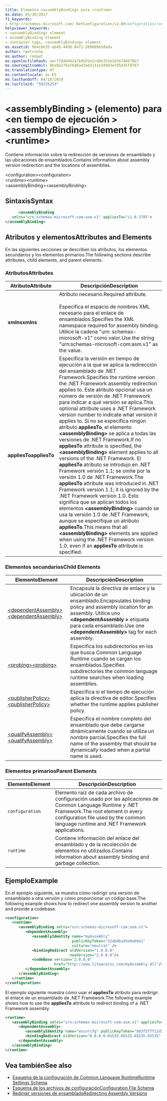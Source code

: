 ```yaml
---
title: Elemento <assemblyBinding> para <runtime>
ms.date: 03/30/2017
f1_keywords:
- http://schemas.microsoft.com/.NetConfiguration/v2.0#configuration/runtime/assemblyBinding
helpviewer_keywords:
- <assemblyBinding> element
- assemblyBinding element
- container tags, <assemblyBinding> element
ms.assetid: 964cbb35-ab49-4498-8471-209689e5dada
author: rpetrusha
ms.author: ronpet
ms.openlocfilehash: eec77d4dd42a7b95d1e2cd0e353e2e54746676b7
ms.sourcegitcommit: 0be8a279af6d8a43e03141e349d3efd5d35f8767
ms.translationtype: HT
ms.contentlocale: es-ES
ms.lasthandoff: 04/18/2019
ms.locfileid: "59225253"
---
```

# <a name="assemblybinding-element-for-runtime"></a><span data-ttu-id="b4aa4-102">\<assemblyBinding > (elemento) para \<en tiempo de ejecución ></span><span class="sxs-lookup"><span data-stu-id="b4aa4-102">\<assemblyBinding> Element for \<runtime></span></span>
<span data-ttu-id="b4aa4-103">Contiene información sobre la redirección de versiones de ensamblado y las ubicaciones de ensamblados.</span><span class="sxs-lookup"><span data-stu-id="b4aa4-103">Contains information about assembly version redirection and the locations of assemblies.</span></span>  
  
 <span data-ttu-id="b4aa4-104">\<configuration></span><span class="sxs-lookup"><span data-stu-id="b4aa4-104">\<configuration></span></span>  
<span data-ttu-id="b4aa4-105">\<runtime></span><span class="sxs-lookup"><span data-stu-id="b4aa4-105">\<runtime></span></span>  
<span data-ttu-id="b4aa4-106">\<assemblyBinding></span><span class="sxs-lookup"><span data-stu-id="b4aa4-106">\<assemblyBinding></span></span>  
  
## <a name="syntax"></a><span data-ttu-id="b4aa4-107">Sintaxis</span><span class="sxs-lookup"><span data-stu-id="b4aa4-107">Syntax</span></span>  
  
```xml  
      <assemblyBinding    
   xmlns="urn:schemas-microsoft-com:asm.v1" appliesTo="v1.0.3705">  
</assemblyBinding>  
```  
  
## <a name="attributes-and-elements"></a><span data-ttu-id="b4aa4-108">Atributos y elementos</span><span class="sxs-lookup"><span data-stu-id="b4aa4-108">Attributes and Elements</span></span>  
 <span data-ttu-id="b4aa4-109">En las siguientes secciones se describen los atributos, los elementos secundarios y los elementos primarios.</span><span class="sxs-lookup"><span data-stu-id="b4aa4-109">The following sections describe attributes, child elements, and parent elements.</span></span>  
  
### <a name="attributes"></a><span data-ttu-id="b4aa4-110">Atributos</span><span class="sxs-lookup"><span data-stu-id="b4aa4-110">Attributes</span></span>  
  
|<span data-ttu-id="b4aa4-111">Atributo</span><span class="sxs-lookup"><span data-stu-id="b4aa4-111">Attribute</span></span>|<span data-ttu-id="b4aa4-112">Descripción</span><span class="sxs-lookup"><span data-stu-id="b4aa4-112">Description</span></span>|  
|---------------|-----------------|  
|<span data-ttu-id="b4aa4-113">**xmlns**</span><span class="sxs-lookup"><span data-stu-id="b4aa4-113">**xmlns**</span></span>|<span data-ttu-id="b4aa4-114">Atributo necesario.</span><span class="sxs-lookup"><span data-stu-id="b4aa4-114">Required attribute.</span></span><br /><br /> <span data-ttu-id="b4aa4-115">Especifica el espacio de nombres XML necesario para el enlace de ensamblados.</span><span class="sxs-lookup"><span data-stu-id="b4aa4-115">Specifies the XML namespace required for assembly binding.</span></span> <span data-ttu-id="b4aa4-116">Utilice la cadena "urn: schemas-microsoft-v1" como valor.</span><span class="sxs-lookup"><span data-stu-id="b4aa4-116">Use the string "urn:schemas-microsoft-com:asm.v1" as the value.</span></span>|  
|<span data-ttu-id="b4aa4-117">**appliesTo**</span><span class="sxs-lookup"><span data-stu-id="b4aa4-117">**appliesTo**</span></span>|<span data-ttu-id="b4aa4-118">Especifica la versión en tiempo de ejecución a la que se aplica la redirección del ensamblado de .NET Framework.</span><span class="sxs-lookup"><span data-stu-id="b4aa4-118">Specifies the runtime version the .NET Framework assembly redirection applies to.</span></span> <span data-ttu-id="b4aa4-119">Este atributo opcional usa un número de versión de .NET Framework para indicar a qué versión se aplica.</span><span class="sxs-lookup"><span data-stu-id="b4aa4-119">This optional attribute uses a .NET Framework version number to indicate what version it applies to.</span></span> <span data-ttu-id="b4aa4-120">Si no se especifica ningún atributo **appliesTo**, el elemento **\<assemblyBinding>** se aplica a todas las versiones de .NET Framework.</span><span class="sxs-lookup"><span data-stu-id="b4aa4-120">If no **appliesTo** attribute is specified, the **\<assemblyBinding>** element applies to all versions of the .NET Framework.</span></span> <span data-ttu-id="b4aa4-121">El **appliesTo** atributo se introdujo en .NET Framework versión 1.1; se omite por la versión 1.0 de .NET Framework.</span><span class="sxs-lookup"><span data-stu-id="b4aa4-121">The **appliesTo** attribute was introduced in .NET Framework version 1.1; it is ignored by the .NET Framework version 1.0.</span></span> <span data-ttu-id="b4aa4-122">Esto significa que se aplican todos los elementos **\<assemblyBinding>** cuando se usa la versión 1.0 de .NET Framework, aunque se especifique un atributo **appliesTo**.</span><span class="sxs-lookup"><span data-stu-id="b4aa4-122">This means that all **\<assemblyBinding>** elements are applied when using the .NET Framework version 1.0, even if an **appliesTo** attribute is specified.</span></span>|  
  
### <a name="child-elements"></a><span data-ttu-id="b4aa4-123">Elementos secundarios</span><span class="sxs-lookup"><span data-stu-id="b4aa4-123">Child Elements</span></span>  
  
|<span data-ttu-id="b4aa4-124">Elemento</span><span class="sxs-lookup"><span data-stu-id="b4aa4-124">Element</span></span>|<span data-ttu-id="b4aa4-125">Descripción</span><span class="sxs-lookup"><span data-stu-id="b4aa4-125">Description</span></span>|  
|-------------|-----------------|  
|[<span data-ttu-id="b4aa4-126">\<dependentAssembly></span><span class="sxs-lookup"><span data-stu-id="b4aa4-126">\<dependentAssembly></span></span>](../../../../../docs/framework/configure-apps/file-schema/runtime/dependentassembly-element.md)|<span data-ttu-id="b4aa4-127">Encapsula la directiva de enlace y la ubicación de un ensamblado.</span><span class="sxs-lookup"><span data-stu-id="b4aa4-127">Encapsulates binding policy and assembly location for an assembly.</span></span> <span data-ttu-id="b4aa4-128">Utilice uno  **\<dependentAssembly >** etiqueta para cada ensamblado.</span><span class="sxs-lookup"><span data-stu-id="b4aa4-128">Use one **\<dependentAssembly>** tag for each assembly.</span></span>|  
|[<span data-ttu-id="b4aa4-129">\<probing></span><span class="sxs-lookup"><span data-stu-id="b4aa4-129">\<probing></span></span>](../../../../../docs/framework/configure-apps/file-schema/runtime/probing-element.md)|<span data-ttu-id="b4aa4-130">Especifica los subdirectorios en los que busca Common Language Runtime cuando se cargan los ensamblados.</span><span class="sxs-lookup"><span data-stu-id="b4aa4-130">Specifies subdirectories the common language runtime searches when loading assemblies.</span></span>|  
|[<span data-ttu-id="b4aa4-131">\<publisherPolicy></span><span class="sxs-lookup"><span data-stu-id="b4aa4-131">\<publisherPolicy></span></span>](../../../../../docs/framework/configure-apps/file-schema/runtime/publisherpolicy-element.md)|<span data-ttu-id="b4aa4-132">Especifica si el tiempo de ejecución aplica la directiva de editor.</span><span class="sxs-lookup"><span data-stu-id="b4aa4-132">Specifies whether the runtime applies publisher policy.</span></span>|  
|[<span data-ttu-id="b4aa4-133">\<qualifyAssembly></span><span class="sxs-lookup"><span data-stu-id="b4aa4-133">\<qualifyAssembly></span></span>](../../../../../docs/framework/configure-apps/file-schema/runtime/qualifyassembly-element.md)|<span data-ttu-id="b4aa4-134">Especifica el nombre completo del ensamblado que debe cargarse dinámicamente cuando se utiliza un nombre parcial.</span><span class="sxs-lookup"><span data-stu-id="b4aa4-134">Specifies the full name of the assembly that should be dynamically loaded when a partial name is used.</span></span>|  
  
### <a name="parent-elements"></a><span data-ttu-id="b4aa4-135">Elementos primarios</span><span class="sxs-lookup"><span data-stu-id="b4aa4-135">Parent Elements</span></span>  
  
|<span data-ttu-id="b4aa4-136">Elemento</span><span class="sxs-lookup"><span data-stu-id="b4aa4-136">Element</span></span>|<span data-ttu-id="b4aa4-137">Descripción</span><span class="sxs-lookup"><span data-stu-id="b4aa4-137">Description</span></span>|  
|-------------|-----------------|  
|`configuration`|<span data-ttu-id="b4aa4-138">Elemento raíz de cada archivo de configuración usado por las aplicaciones de Common Language Runtime y .NET Framework.</span><span class="sxs-lookup"><span data-stu-id="b4aa4-138">The root element in every configuration file used by the common language runtime and .NET Framework applications.</span></span>|  
|`runtime`|<span data-ttu-id="b4aa4-139">Contiene información del enlace del ensamblado y de la recolección de elementos no utilizados.</span><span class="sxs-lookup"><span data-stu-id="b4aa4-139">Contains information about assembly binding and garbage collection.</span></span>|  
  
## <a name="example"></a><span data-ttu-id="b4aa4-140">Ejemplo</span><span class="sxs-lookup"><span data-stu-id="b4aa4-140">Example</span></span>  
 <span data-ttu-id="b4aa4-141">En el ejemplo siguiente, se muestra cómo redirigir una versión de ensamblado a otra versión y cómo proporcionar un código base.</span><span class="sxs-lookup"><span data-stu-id="b4aa4-141">The following example shows how to redirect one assembly version to another and provide a codebase.</span></span>  
  
```xml  
<configuration>  
   <runtime>  
      <assemblyBinding xmlns="urn:schemas-microsoft-com:asm.v1">  
         <dependentAssembly>  
            <assemblyIdentity name="myAssembly"  
                              publicKeyToken="32ab4ba45e0a69a1"  
                              culture="neutral" />  
            <bindingRedirect oldVersion="1.0.0.0"  
                             newVersion="2.0.0.0"/>  
            <codeBase version="2.0.0.0"  
                      href="http://www.litwareinc.com/myAssembly.dll"/>  
         </dependentAssembly>  
      </assemblyBinding>  
   </runtime>  
</configuration>  
```  
  
 <span data-ttu-id="b4aa4-142">El ejemplo siguiente muestra cómo usar el **appliesTo** atributo para redirigir el enlace de un ensamblado de .NET Framework.</span><span class="sxs-lookup"><span data-stu-id="b4aa4-142">The following example shows how to use the **appliesTo** attribute to redirect binding of a .NET Framework assembly.</span></span>  
  
```xml  
<runtime>  
   <assemblyBinding xmlns="urn:schemas-microsoft-com:asm.v1" appliesTo="v1.0.3705">  
      <dependentAssembly>   
         <assemblyIdentity name="mscorcfg" publicKeyToken="b03f5f7f11d50a3a" culture=""/>  
         <bindingRedirect oldVersion="0.0.0.0-65535.65535.65535.65535" newVersion="1.0.3300.0"/>  
      </dependentAssembly>  
   </assemblyBinding>  
</runtime>  
```  
  
## <a name="see-also"></a><span data-ttu-id="b4aa4-143">Vea también</span><span class="sxs-lookup"><span data-stu-id="b4aa4-143">See also</span></span>

- [<span data-ttu-id="b4aa4-144">Esquema de la configuración de Common Language Runtime</span><span class="sxs-lookup"><span data-stu-id="b4aa4-144">Runtime Settings Schema</span></span>](../../../../../docs/framework/configure-apps/file-schema/runtime/index.md)
- [<span data-ttu-id="b4aa4-145">Esquema de los archivos de configuración</span><span class="sxs-lookup"><span data-stu-id="b4aa4-145">Configuration File Schema</span></span>](../../../../../docs/framework/configure-apps/file-schema/index.md)
- [<span data-ttu-id="b4aa4-146">Redirigir versiones de ensamblado</span><span class="sxs-lookup"><span data-stu-id="b4aa4-146">Redirecting Assembly Versions</span></span>](../../../../../docs/framework/configure-apps/redirect-assembly-versions.md)
